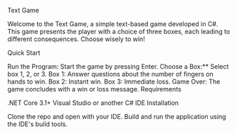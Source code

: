 Text Game

Welcome to the Text Game, a simple text-based game developed in C#. This game presents the player with a choice of three boxes, each leading to different consequences. Choose wisely to win!

Quick Start

Run the Program: Start the game by pressing Enter.
Choose a Box:** Select box 1, 2, or 3.
Box 1: Answer questions about the number of fingers on hands to win.
Box 2: Instant win.
Box 3: Immediate loss.
Game Over: The game concludes with a win or loss message.
Requirements

.NET Core 3.1+
Visual Studio or another C# IDE
Installation

Clone the repo and open with your IDE. Build and run the application using the IDE's build tools.
